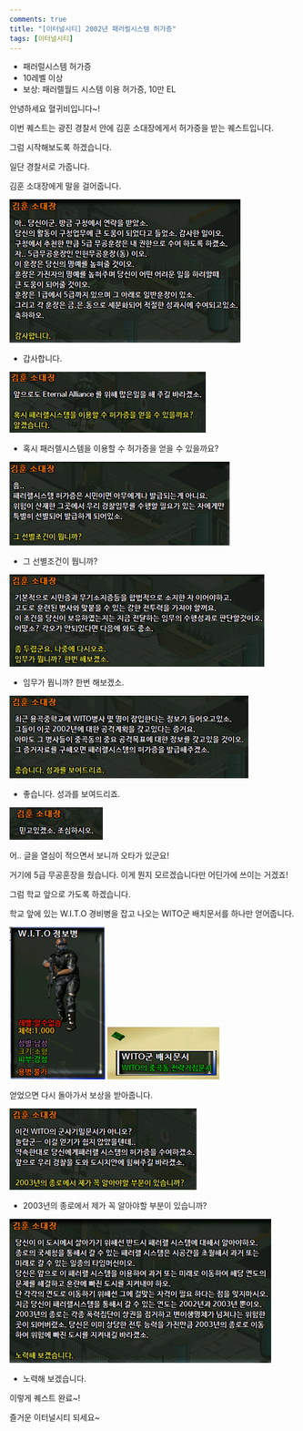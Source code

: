 ```yaml
---
comments: true
title: "[이터널시티] 2002년 패러럴시스템 허가증"
tags: [이터널시티]
---
```


- 패러럴시스템 허가증
- 10레벨 이상
- 보상: 패러렐월드 시스템 이용 허가증, 10만 EL

안녕하세요 혈귀비입니다~!

이번 퀘스트는 광진 경찰서 안에 김훈 소대장에게서 허가증을 받는 퀘스트입니다.

그럼 시작해보도록 하겠습니다.

일단 경찰서로 가줍니다.

김훈 소대장에게 말을 걸어줍니다.

![eternalcity](/assets/image/eternalcity/2002/2002072.PNG)

- 갑사합니다.

![eternalcity](/assets/image/eternalcity/2002/2002073.PNG)

- 혹시 패러렐시스템을 이용할 수 허가증을 얻을 수 있을까요?

![eternalcity](/assets/image/eternalcity/2002/2002074.PNG)

- 그 선별조건이 뭡니까?

![eternalcity](/assets/image/eternalcity/2002/2002075.PNG)

- 임무가 뭡니까? 한번 해보겠소.

![eternalcity](/assets/image/eternalcity/2002/2002076.PNG)

- 좋습니다. 성과를 보여드리죠.

![eternalcity](/assets/image/eternalcity/2002/2002077.PNG)

어.. 글을 열심이 적으면서 보니까 오타가 있군요!

거기에 5급 무공훈장을 줬습니다. 이게 뭔지 모르겠습니다만 어딘가에 쓰이는 거겠죠!

그럼 학교 앞으로 가도록 하겠습니다.

학교 앞에 있는 W.I.T.O 경비병을 잡고 나오는 WITO군 배치문서를 하나만 얻어줍니다.

![eternalcity](/assets/image/eternalcity/2002/2002060.PNG)
![eternalcity](/assets/image/eternalcity/2002/2002061.PNG)

얻었으면 다시 돌아가서 보상을 받아줍니다.

![eternalcity](/assets/image/eternalcity/2002/2002078.PNG)

- 2003년의 종로에서 제가 꼭 알아야할 부분이 있습니까?

![eternalcity](/assets/image/eternalcity/2002/2002079.PNG)

- 노력해 보겠습니다.

이렇게 퀘스트 완료~!

즐거운 이터널시티 되세요~